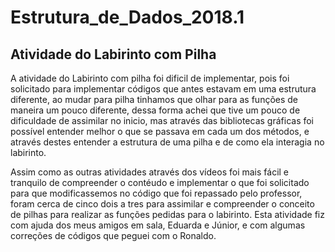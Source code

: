 # Estrutura_de_Dados_2018.1

## Atividade do Labirinto com Pilha
A atividade do Labirinto com pilha foi dificil de implementar, pois foi solicitado para implementar códigos que antes estavam em uma estrutura diferente, ao mudar para pilha tinhamos que olhar para as funções de maneira um pouco diferente, dessa forma achei que tive um pouco de dificuldade de assimilar no inicio, mas através das bibliotecas gráficas foi possível entender melhor o que se passava em cada um dos métodos, e através destes entender a estrutura de uma pilha e de como ela interagia no labirinto.

Assim como as outras atividades através dos vídeos foi mais fácil e tranquilo de compreender o contéudo e implementar o que foi solicitado para que modificassemos no código que foi repassado pelo professor, foram cerca de cinco dois a tres para assimilar e compreender o conceito de pilhas para realizar as funções pedidas para o labirinto. Esta atividade fiz com ajuda dos meus amigos em sala, Eduarda e Júnior, e com algumas correções de códigos que peguei com o Ronaldo.
